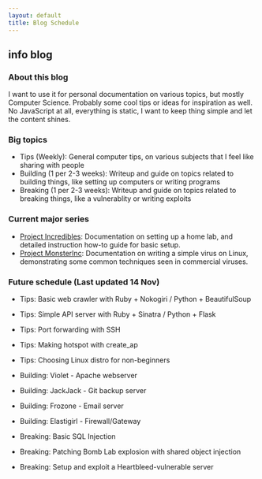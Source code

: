 ```yaml
---
layout: default
title: Blog Schedule
---
```

<h2 class="title text-center">info blog</h2>

### About this blog

I want to use it for personal documentation on various topics, but mostly Computer Science.
Probably some cool tips or ideas for inspiration as well.
No JavaScript at all, everything is static, I want to keep thing simple and let the content shines.

### Big topics

- Tips (Weekly): General computer tips, on various subjects that I feel like sharing with people
- Building (1 per 2-3 weeks): Writeup and guide on topics related to building things, like setting up computers or writing programs
- Breaking (1 per 2-3 weeks): Writeup and guide on topics related to breaking things, like a vulnerablity or writing exploits

### Current major series
- [Project Incredibles](/incredibles): Documentation on setting up a home lab, and detailed instruction how-to guide for basic setup.
- [Project MonsterInc](/monsterinc): Documentation on writing a simple virus on Linux, demonstrating some common techniques seen in commercial viruses.

### Future schedule (Last updated 14 Nov)
+ Tips: Basic web crawler with Ruby + Nokogiri / Python + BeautifulSoup
+ Tips: Simple API server with Ruby + Sinatra / Python + Flask
+ Tips: Port forwarding with SSH
+ Tips: Making hotspot with create\_ap
+ Tips: Choosing Linux distro for non-beginners

+ Building: Violet - Apache webserver
+ Building: JackJack - Git backup server
+ Building: Frozone - Email server
+ Building: Elastigirl - Firewall/Gateway

+ Breaking: Basic SQL Injection
+ Breaking: Patching Bomb Lab explosion with shared object injection
+ Breaking: Setup and exploit a Heartbleed-vulnerable server
